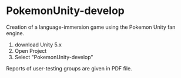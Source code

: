 # PokemonUnity-develop
Creation of a language-immersion game using the Pokemon Unity fan engine.

1) download Unity 5.x
2) Open Project
3) Select "PokemonUnity-develop"

Reports of user-testing groups are given in PDF file.
